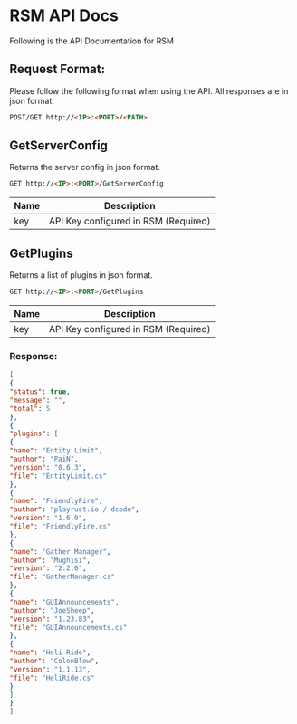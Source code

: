 # RSM API Docs
Following is the API Documentation for RSM

## Request Format:
Please follow the following format when using the API. All responses are in json format.
```html
POST/GET http://<IP>:<PORT>/<PATH>
```

## GetServerConfig
Returns the server config in json format.
```HTML
GET http://<IP>:<PORT>/GetServerConfig
```

| Name  | Description |
| ------------- | ------------- |
| key  | API Key configured in RSM (Required)  |

## GetPlugins
Returns a list of plugins in json format.
```HTML
GET http://<IP>:<PORT>/GetPlugins
```

| Name  | Description |
| ------------- | ------------- |
| key  | API Key configured in RSM (Required)  |

### Response:
```json
[
{
"status": true,
"message": "",
"total": 5
},
{
"plugins": [
{
"name": "Entity Limit",
"author": "PaiN",
"version": "0.6.3",
"file": "EntityLimit.cs"
},
{
"name": "FriendlyFire",
"author": "playrust.io / dcode",
"version": "1.6.0",
"file": "FriendlyFire.cs"
},
{
"name": "Gather Manager",
"author": "Mughisi",
"version": "2.2.6",
"file": "GatherManager.cs"
},
{
"name": "GUIAnnouncements",
"author": "JoeSheep",
"version": "1.23.83",
"file": "GUIAnnouncements.cs"
},
{
"name": "Heli Ride",
"author": "ColonBlow",
"version": "1.1.13",
"file": "HeliRide.cs"
}
]
}
]
```
